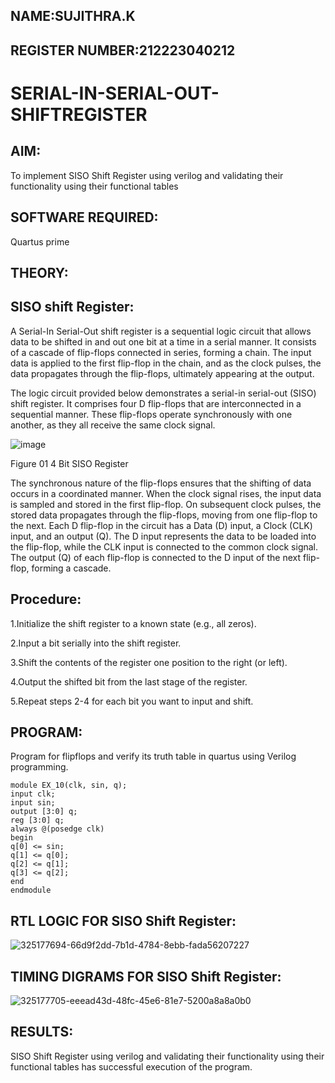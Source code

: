## NAME:SUJITHRA.K
## REGISTER NUMBER:212223040212

# SERIAL-IN-SERIAL-OUT-SHIFTREGISTER

## AIM:

To implement  SISO Shift Register using verilog and validating their functionality using their functional tables

## SOFTWARE REQUIRED:

Quartus prime

## THEORY:

## SISO shift Register:

A Serial-In Serial-Out shift register is a sequential logic circuit that allows data to be shifted in and out one bit at a time in a serial manner. It consists of a cascade of flip-flops connected in series, forming a chain. The input data is applied to the first flip-flop in the chain, and as the clock pulses, the data propagates through the flip-flops, ultimately appearing at the output.

The logic circuit provided below demonstrates a serial-in serial-out (SISO) shift register. It comprises four D flip-flops that are interconnected in a sequential manner. These flip-flops operate synchronously with one another, as they all receive the same clock signal.

![image](https://github.com/naavaneetha/SERIAL-IN-SERIAL-OUT-SHIFTREGISTER/assets/154305477/e81c4072-37f9-46c6-8145-566764b74c3a)

Figure 01 4 Bit SISO Register

The synchronous nature of the flip-flops ensures that the shifting of data occurs in a coordinated manner. When the clock signal rises, the input data is sampled and stored in the first flip-flop. On subsequent clock pulses, the stored data propagates through the flip-flops, moving from one flip-flop to the next.
Each D flip-flop in the circuit has a Data (D) input, a Clock (CLK) input, and an output (Q). The D input represents the data to be loaded into the flip-flop, while the CLK input is connected to the common clock signal. The output (Q) of each flip-flop is connected to the D input of the next flip-flop, forming a cascade.

## Procedure:
1.Initialize the shift register to a known state (e.g., all zeros).

2.Input a bit serially into the shift register.

3.Shift the contents of the register one position to the right (or left).

4.Output the shifted bit from the last stage of the register.

5.Repeat steps 2-4 for each bit you want to input and shift.


## PROGRAM:

 Program for flipflops and verify its truth table in quartus using Verilog programming.
```
module EX_10(clk, sin, q);
input clk;
input sin;
output [3:0] q;
reg [3:0] q;
always @(posedge clk)
begin
q[0] <= sin;
q[1] <= q[0];
q[2] <= q[1];
q[3] <= q[2];
end
endmodule
```


## RTL LOGIC FOR SISO Shift Register:
![325177694-66d9f2dd-7b1d-4784-8ebb-fada56207227](https://github.com/Suji-90/SERIAL-IN-SERIAL-OUT-SHIFTREGISTER/assets/150884148/fd6bd7c6-dda0-4bea-9694-11e1ad2dcc52)


## TIMING DIGRAMS FOR SISO Shift Register:

![325177705-eeead43d-48fc-45e6-81e7-5200a8a8a0b0](https://github.com/Suji-90/SERIAL-IN-SERIAL-OUT-SHIFTREGISTER/assets/150884148/6962fd7b-1db4-4817-a55d-2c425d64fc5a)

## RESULTS:
SISO Shift Register using verilog and validating their functionality using their functional tables has successful execution of the program.
